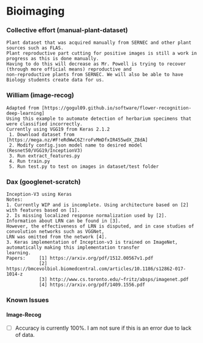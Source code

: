 # Bioimaging
### Collective effort (manual-plant-dataset)
    Plant dataset that was acquired manually from SERNEC and other plant sources such as FLAS. 
    Plant reproductive part cutting for positive images is still a work in progress as this is done manually.
    Having to do this will decrease as Mr. Powell is trying to recover (through more official means) reproductive and 
    non-reproductive plants from SERNEC. We will also be able to have Biology students create data for us.

### William (image-recog)
    Adapted from [https://gogul09.github.io/software/flower-recognition-deep-learning]
    Using this example to automate detection of herbarium specimens that were classified incorrectly.
    Currently using VGG19 from Keras 2.1.2
     1. Download dataset from [https://mega.nz/#F!eRdWwC6Z!roFvMmDfxIR455wdX_Z8dA]
     2. Modify config.json model name to desired model (Resnet50/VGG19/InceptionV3)
     3. Run extract_features.py
     4. Run train.py
     5. Run test.py to test on images in dataset/test folder
     
### Dax (googlenet-scratch)
    Inception-V3 using Keras
    Notes:
    1. Currently WIP and is incomplete. Using architecture based on [2] with features based on [1].
    2. Is missing localized response normalization used by [2]. Information about LRN can be found in [3]. 
    However, the effectiveness of LRN is disputed, and in case studies of convolution networks such as VGGNet, 
    LRN was omitted from the network [4].
    3. Keras implementation of Inception-v3 is trained on ImageNet, automatically making this implementation transfer
    learning.
    Papers:     [1] https://arxiv.org/pdf/1512.00567v1.pdf
                [2] https://bmcevolbiol.biomedcentral.com/articles/10.1186/s12862-017-1014-z
                [3] http://www.cs.toronto.edu/~fritz/absps/imagenet.pdf
                [4] https://arxiv.org/pdf/1409.1556.pdf
                
 ### Known Issues
 #### Image-Recog
- [ ] Accuracy is currently 100%. I am not sure if this is an error due to lack of data.
